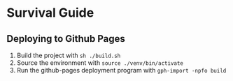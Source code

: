 # Survival Guide

<!-- TODO -->

## Deploying to Github Pages

1. Build the project with `sh ./build.sh`
2. Source the environment with `source ./venv/bin/activate`
3. Run the github-pages deployment program with `gph-import -npfo build`

